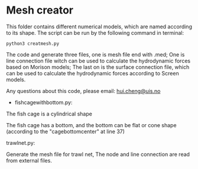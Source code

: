 # Mesh creator
This folder contains different numerical models, which are named according to its shape.
The script can be run by the following command in terminal:

```
python3 creatmesh.py
```
The code and generate three files, one is mesh file end with .med; 
One is line connection file witch can be used to calculate the hydrodynamic forces based on Morison models;
The last on is the surface connection file, which can be used to calculate the hydrodynamic forces according to Screen models.

Any questions about this code, please email: hui.cheng@uis.no

- fishcagewithbottom.py:
 
The fish cage is a cylindrical shape
 
The fish cage has a bottom, and the bottom can be flat or cone shape
 (according to the "cagebottomcenter" at line 37)
 
trawlnet.py:

Generate the mesh file for trawl net, The node and line connection are read from external files.
